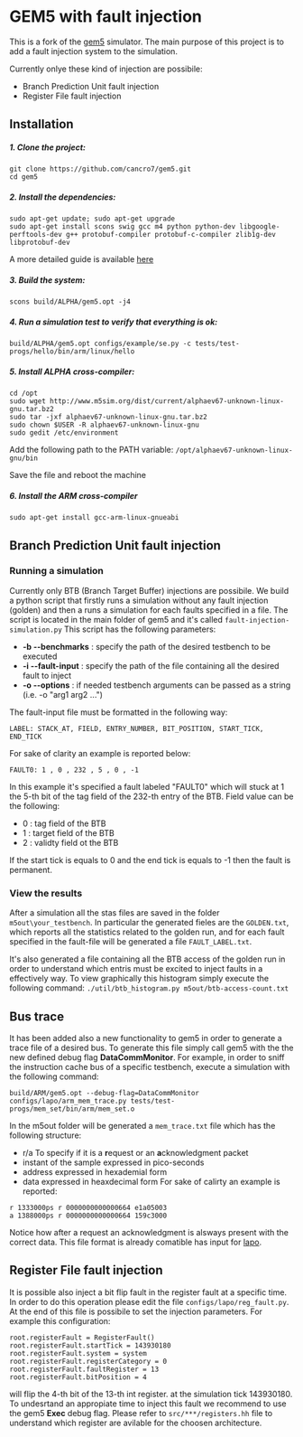 # GEM5 with fault injection

This is a fork of the [gem5](http://gem5.org) simulator.
The main purpose of this project is to add a fault injection system to the simulation.

Currently onlye these kind of injection are possibile:
  - Branch Prediction Unit fault injection
  - Register File fault injection

## Installation

##### 1. Clone the project:
```
git clone https://github.com/cancro7/gem5.git
cd gem5
```
##### 2. Install the dependencies:
```
sudo apt-get update; sudo apt-get upgrade
sudo apt-get install scons swig gcc m4 python python-dev libgoogle-perftools-dev g++ protobuf-compiler protobuf-c-compiler zlib1g-dev libprotobuf-dev
```
A more detailed guide is available [here](http://gem5.org/Dependencies)

##### 3. Build the system:
`scons build/ALPHA/gem5.opt -j4`

##### 4. Run a simulation test to verify that everything is ok:
`build/ALPHA/gem5.opt configs/example/se.py -c tests/test-progs/hello/bin/arm/linux/hello`

##### 5. Install ALPHA cross-compiler:
```
cd /opt
sudo wget http://www.m5sim.org/dist/current/alphaev67-unknown-linux-gnu.tar.bz2
sudo tar -jxf alphaev67-unknown-linux-gnu.tar.bz2
sudo chown $USER -R alphaev67-unknown-linux-gnu
sudo gedit /etc/environment
```
Add the following path to the PATH variable:
`/opt/alphaev67-unknown-linux-gnu/bin`

Save the file and reboot the machine

##### 6. Install the ARM cross-compiler
`sudo apt-get install gcc-arm-linux-gnueabi`


## Branch Prediction Unit fault injection

### Running a simulation

Currently only BTB (Branch Target Buffer) injections are possibile.
We build a python script that firstly runs a simulation without any fault injection (golden) and then a runs a simulation for each faults specified in a file.
The script is located in the main folder of gem5 and it's called `fault-injection-simulation.py`
This script has the following parameters:
* **-b --benchmarks** : specify the path of the desired testbench to be executed
* **-i --fault-input** : specify the path of the file containing all the desired fault to inject
* **-o --options** : if needed testbench arguments can be passed as a string (i.e. -o "arg1 arg2 ...")

The fault-input file must be formatted in the following way:

`LABEL: STACK_AT, FIELD, ENTRY_NUMBER, BIT_POSITION, START_TICK, END_TICK`

For sake of clarity an example is reported below:
```
FAULT0: 1 , 0 , 232 , 5 , 0 , -1
```
In this example it's specified a fault labeled "FAULT0" which will stuck at 1 the 5-th bit of the tag field of the 232-th entry of the BTB.
Field value can be the following:
* 0 : tag field of the BTB
* 1 : target field of the BTB
* 2 : validty field ot the BTB

If the start tick is equals to 0 and the end tick is equals to -1 then the fault is permanent.

### View the results
After a simulation all the stas files are saved in the folder `m5out\your_testbench`. In particular the generated fieles are the `GOLDEN.txt`, which reports all the statistics related to the golden run, and for each fault specified in the fault-file will be generated a file `FAULT_LABEL.txt`.

It's also generated a file containing all the BTB access of the golden run in order to understand which entris must be excited to inject faults in a effectively way.
To view graphically this histogram simply execute the following command:
`./util/btb_histogram.py m5out/btb-access-count.txt`

## Bus trace
It has been added also a new functionality to gem5 in order to generate a trace file of a desired bus. To generate this file simply call gem5 with the the new defined debug flag **DataCommMonitor**.
For example, in order to sniff the instruction cache bus of a specific testbench, execute a simulation with the following command:
```
build/ARM/gem5.opt --debug-flag=DataCommMonitor configs/lapo/arm_mem_trace.py tests/test-progs/mem_set/bin/arm/mem_set.o
```
In the m5out folder will be generated a `mem_trace.txt` file which has the following structure:
* r/a To specify if it is a **r**equest or an **a**cknowledgment packet
* instant of the sample expressed in pico-seconds
* address expressed in hexademial form
* data expressed in heaxdecimal form
For sake of calirty an example is reported:
```
r 1333000ps r 0000000000000664 e1a05003
a 1388000ps r 0000000000000664 159c3000
```
Notice how after a request an acknowledgment is alsways present with the correct data.
This file format is already comatible has input for [lapo](https://github.com/cancro7/lapo).

## Register File fault injection
It is possible also inject a bit flip fault in the register fault at a specific time.
In order to do this operation please edit the file `configs/lapo/reg_fault.py`. At the end of this file is possibile to set the injection parameters.
For example this configuration:
```
root.registerFault = RegisterFault()
root.registerFault.startTick = 143930180
root.registerFault.system = system
root.registerFault.registerCategory = 0
root.registerFault.faultRegister = 13
root.registerFault.bitPosition = 4
```
will flip the 4-th bit of the 13-th int register. at the simulation tick 143930180. To undesrtand an appropiate time to inject this fault we recommend to use the gem5 **Exec** debug flag.
Please refer to `src/***/registers.hh` file to understand which register are avilable for the choosen architecture.
